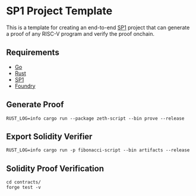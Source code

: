 # SP1 Project Template

This is a template for creating an end-to-end [SP1](https://github.com/succinctlabs/sp1) project 
that can generate a proof of any RISC-V program and verify the proof onchain.

## Requirements

- [Go](https://go.dev/doc/install)
- [Rust](https://rustup.rs/)
- [SP1](https://succinctlabs.github.io/sp1/getting-started/install.html)
- [Foundry](https://book.getfoundry.sh/getting-started/installation)

## Generate Proof
```
RUST_LOG=info cargo run --package zeth-script --bin prove --release
```

## Export Solidity Verifier
```
RUST_LOG=info cargo run -p fibonacci-script --bin artifacts --release
```

## Solidity Proof Verification
```
cd contracts/
forge test -v
```

